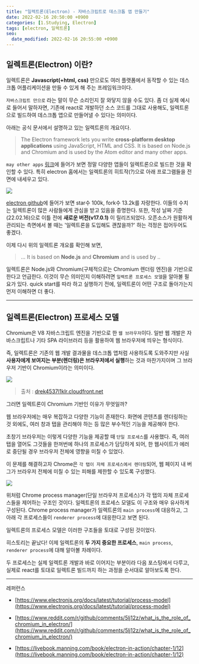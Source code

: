 ```yaml
---
title: "일렉트론(Electron) - 자바스크립트로 데스크톱 앱 만들기"
date: 2022-02-16 20:50:00 +0900
categories: [1.Studying, Electron]
tags: [electron, 일렉트론]
seo:
  date_modified: 2022-02-16 20:55:00 +0900
---
```


## **일렉트론(Electron) 이란?**

일렉트론은 **Javascript(+html, css)** 만으로도 여러 플랫폼에서 동작할 수 있는 데스크톱 어플리케이션을 만들 수 있게 해 주는 프레임워크이다.

`자바스크립트 만으로` 라는 말이 무슨 소리인지 잘 와닿지 않을 수도 있다. 좀 더 실제 예시로 들어서 말하자면, 기존에 react로 개발하던 소스 코드를 그대로 사용해도, 일렉트론으로 빌드하여 데스크톱 앱으로 만들어낼 수 있다는 의미이다.

아래는 공식 문서에서 설명하고 있는 일렉트론의 개요이다.

> The Electron framework lets you write **cross-platform desktop applications** using JavaScript, HTML and CSS. It is based on Node.js and Chromium and is used by the Atom editor and many other apps.

`may other apps` [링크](https://www.electronjs.org/apps)에 들어가 보면 정말 다양한 앱들이 일렉트론으로 빌드한 것을 확인할 수 있다. 특히 electron 홈에서는 일렉트론의 히트작(?)으로 아래 프로그램들을 전면에 내세우고 있다.

![](https://i.imgur.com/wiB470E.png)

[electron github](https://github.com/electron/electron)에 들어가 보면 star수 100k, fork수 13.2k를 자랑한다. 이들의 수치는 일렉트론이 많은 사람들에게 관심을 받고 있음을 증명한다. 또한, 작성 날짜 기준(22.02.16)으로 이틀 전에 **새로운 버전(v17.0.1)** 이 릴리즈되었다. 오픈소스가 원활하게 관리되는 측면에서 볼 때는 '일렉트론을 도입해도 괜찮을까?' 하는 걱정은 접어두어도 좋겠다.

이제 다시 위의 일렉트론 개요를 확인해 보면,
> ... It is based on **Node.js** and **Chromium** and is used by ..

일렉트론은 Node.js와 Chromium(구체적으로는 Chromium 렌더링 엔진)을 기반으로 한다고 언급한다. 이것이 무슨 의미인지 이해하려면 `일렉트론 프로세스 모델`을 알아볼 필요가 있다. quick start를 따라 하고 실행하기 전에, 일렉트론이 어떤 구조로 돌아가는지 먼저 이해하면 더 좋다.

---

## **일렉트론(Electron) 프로세스 모델**

Chromium은 V8 자바스크립트 엔진을 기반으로 한 `웹 브라우저`이다. 일반 웹 개발은 자바스크립트나 기타 SPA 라이브러리 등을 활용하여 웹 브라우저에 띄우는 형식이다.

즉, 일렉트론은 기존의 웹 개발 결과물을 데스크톱 앱처럼 사용하도록 도와주지만 사실 **사용자에게 보여지는 부분(렌더링)은 브라우저에서 실행**하는 것과 마찬가지이며 그 브라우저 기반이 Chromium이라는 의미이다. 

![](https://drek4537l1klr.cloudfront.net/kinney/Figures/01fig02.jpg)
> 출처 : [drek4537l1klr.cloudfront.net](drek4537l1klr.cloudfront.net)

그러면 일렉트론이 Chromium 기반인 이유가 무엇일까?

웹 브라우저에는 매우 복잡하고 다양한 기능이 존재한다. 화면에 콘텐츠를 렌더링하는 것 외에도, 여러 창과 탭을 관리해야 하는 등 많은 부수적인 기능을 제공해야 한다.

초창기 브라우저는 이렇게 다양한 기능을 제공할 때 `단일 프로세스`를 사용했다. 즉, 여러 탭을 열어도 그것들을 한꺼번에 하나의 프로세스가 담당하게 되어, 한 웹사이트가 에러로 중단될 경우 브라우저 전체에 영향을 미칠 수 있었다.

이 문제를 해결하고자 Chrome은 `각 탭이 자체 프로세스에서 렌더링`되어, 웹 페이지 내 버그가 브라우저 전체에 미칠 수 있는 피해를 제한할 수 있도록 구성했다.

![](https://www.electronjs.org/assets/images/chrome-processes-0506d3984ec81aa39985a95e7a29fbb8.png)

위처럼 Chrome process manager(단일 브라우저 프로세스)가 각 탭의 자체 프로세스들을 제어하는 구조인 것이다. 일렉트론의 프로세스 모델도 이 구조와 매우 유사하게 구성된다. Chrome process manager가 일렉트론의 `main process`에 대응하고, 그 아래 각 프로세스들이 `renderer process`에 대응한다고 보면 된다.

일렉트론의 프로세스 모델은 이러한 구조들을 토대로 구성된 것이었다. 

히스토리는 끝났다! 이제 일렉트론의 **두 가지 중요한 프로세스**, `main process`, `renderer process`에 대해 알아볼 차례이다.

두 프로세스는 실제 일렉트론 개발과 바로 이어지는 부분이라 다음 포스팅에서 다루고, 실제로 react를 토대로 일렉트론 빌드까지 하는 과정을 순서대로 알아보도록 한다.

---
레퍼런스

- [https://www.electronjs.org/docs/latest/tutorial/process-model](https://www.electronjs.org/docs/latest/tutorial/process-model)

- [https://www.reddit.com/r/github/comments/5lj12z/what_is_the_role_of_chromium_in_electron/](https://www.reddit.com/r/github/comments/5lj12z/what_is_the_role_of_chromium_in_electron/)

- [https://livebook.manning.com/book/electron-in-action/chapter-1/12](https://livebook.manning.com/book/electron-in-action/chapter-1/12)
